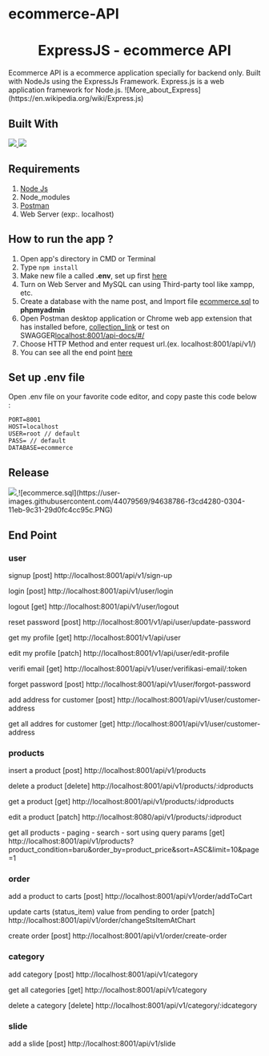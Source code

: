 # ecommerce-API
<h1 align="center">ExpressJS - ecommerce API</h1>
Ecommerce API is a ecommerce application specially for backend only. Built with NodeJs using the ExpressJs Framework.
Express.js is a web application framework for Node.js. ![More_about_Express](https://en.wikipedia.org/wiki/Express.js)

## Built With

<a href="http://localhost:8001">
  <img src="https://img.shields.io/badge/Express.js-4.x-orange.svg?style=rounded-square"/>
</a>
<a href="http://localhost:8001">
  <img src="https://img.shields.io/badge/Node.js-v.10.16-green.svg?style=rounded-square"/>
</a> 

## Requirements
1. <a href="https://nodejs.org/en/download/">Node Js</a>
2. Node_modules
3. <a href="https://www.getpostman.com/">Postman</a>
4. Web Server (exp:. localhost)

## How to run the app ?
1. Open app's directory in CMD or Terminal
2. Type `npm install`
3. Make new file a called **.env**, set up first [here](#set-up-env-file)
4. Turn on Web Server and MySQL can using Third-party tool like xampp, etc.
5. Create a database with the name post, and Import file [ecommerce.sql](ecommerce.sql) to **phpmyadmin**
6. Open Postman desktop application or Chrome web app extension that has installed before, 
<a href="https://www.getpostman.com/collections/9b37cdb72de14add6727">collection_link</a> 
or test on SWAGGER<a href="http://localhost:8001/api-docs/#/">localhost:8001/api-docs/#/</a>
7. Choose HTTP Method and enter request url.(ex. localhost:8001/api/v1/)
8. You can see all the end point [here](#end-point)


## Set up .env file
Open .env file on your favorite code editor, and copy paste this code below :
```
PORT=8001
HOST=localhost
USER=root // default
PASS= // default
DATABASE=ecommerce 
```

## Release

<a href="http://localhost:8001">
  <img src="https://img.shields.io/badge/Visit%20on%20the-100.24.31.79-blue.svg?style=popout&logo=amazon-aws"/>
</a>
![ecommerce.sql](https://user-images.githubusercontent.com/44079569/94638786-f3cd4280-0304-11eb-9c31-29d0fc4cc95c.PNG)


## End Point
<h3>user</h3>
<p>signup <span>[post] http://localhost:8001/api/v1/sign-up</span></p>
<p>login <span>[post] http://localhost:8001/api/v1/user/login</span></p>
<p>logout  <span>[get] http://localhost:8001/api/v1/user/logout</span></p>
<p>reset password  <span>[post] http://localhost:8001/v1/api/user/update-password</span></p>
<p>get my profile  <span>[get] http://localhost:8001/v1/api/user</span></p>
<p>edit my profile  <span>[patch] http://localhost:8001/v1/api/user/edit-profile</span></p>
<p>verifi email  <span>[get] http://localhost:8001/api/v1/user/verifikasi-email/:token</span></p>
<p>forget password <span>[post] http://localhost:8001/api/v1/user/forgot-password</span></p>
<p>add address for customer  <span>[post] http://localhost:8001/api/v1/user/customer-address</span></p>
<p>get all addres for customer  <span>[get] http://localhost:8001/api/v1/user/customer-address</span></p>

<h3>products</h3>
<p>insert a product <span>[post] http://localhost:8001/api/v1/products</span></p>
<p>delete a product <span>[delete] http://localhost:8001/api/v1/products/:idproducts</span></p>
<p>get a product <span>[get] http://localhost:8001/api/v1/products/:idproducts</span></p>
<p>edit a product <span>[patch] http://localhost:8080/api/v1/products/:idproduct</span></p>
<p>get all products - paging - search - sort using query params  <span>[get] http://localhost:8001/api/v1/products?product_condition=baru&order_by=product_price&sort=ASC&limit=10&page=1</span></p>

<h3>order</h3>
<p>add a product to carts <span>[post] http://localhost:8001/api/v1/order/addToCart</span></p>
<p>update carts (status_item) value from pending to order <span>[patch] http://localhost:8001/api/v1/order/changeStsItemAtChart</span></p>
<p>create order  <span>[post] http://localhost:8001/api/v1/order/create-order</span></p>

<h3>category</h3>
<p>add category  <span>[post] http://localhost:8001/api/v1/category</span></p>
<p>get all categories  <span>[get] http://localhost:8001/api/v1/category</span></p>
<p>delete a category  <span>[delete] http://localhost:8001/api/v1/category/:idcategory</span></p>

<h3>slide</h3>
<p>add a slide <span>[post] http://localhost:8001/api/v1/slide</span></p>
